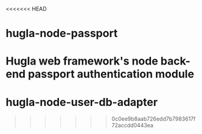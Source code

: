 <<<<<<< HEAD
# hugla-node-passport
Hugla web framework's node back-end passport authentication module
=======
# hugla-node-user-db-adapter
>>>>>>> 0c0ee9b8aab726edd7b7983617f72accdd0443ea
